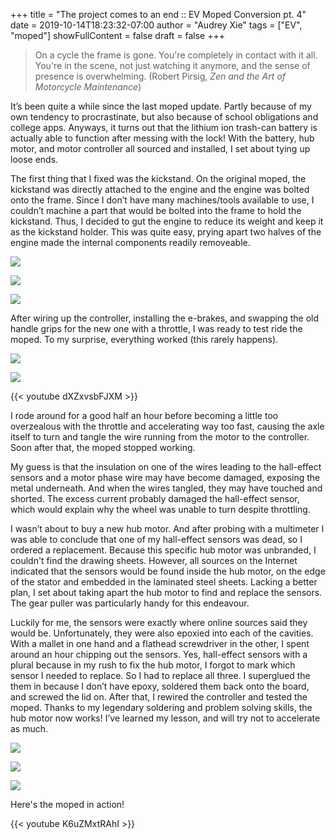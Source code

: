 +++
title = "The project comes to an end :: EV Moped Conversion pt. 4"
date = 2019-10-14T18:23:32-07:00
author = "Audrey Xie"
tags = ["EV", "moped"]
showFullContent = false
draft = false
+++

> On a cycle the frame is gone. You're completely in contact with it all. You're in the scene, not just watching it anymore, and the sense of presence is overwhelming. (Robert Pirsig, *Zen and the Art of Motorcycle Maintenance*)

<!--more-->

It’s been quite a while since the last moped update. Partly because of my own tendency to procrastinate, but also because of school obligations and college apps. Anyways, it turns out that the lithium ion trash-can battery is actually able to function after messing with the lock! With the battery, hub motor, and motor controller all sourced and installed, I set about tying up loose ends. 

The first thing that I fixed was the kickstand. On the original moped, the kickstand was directly attached to the engine and the engine was bolted onto the frame. Since I don’t have many machines/tools available to use, I couldn’t machine a part that would be bolted into the frame to hold the kickstand. Thus, I decided to gut the engine to reduce its weight and keep it as the kickstand holder. This was quite easy, prying apart two halves of the engine made the internal components readily removeable. 

![](/images/moped/IMG_3556.jpg)

![](/images/moped/IMG_3571.jpg)

![](/images/moped/IMG_3574.jpg)

After wiring up the controller, installing the e-brakes, and swapping the old handle grips for the new one with a throttle, I was ready to test ride the moped. To my surprise, everything worked (this rarely happens). 

![](/images/moped/IMG_3672.jpg)

![](/images/moped/IMG_3671.jpg)

{{< youtube dXZxvsbFJXM >}}

I rode around for a good half an hour before becoming a little too overzealous with the throttle and accelerating way too fast, causing the axle itself to turn and tangle the wire running from the motor to the controller. Soon after that, the moped stopped working. 

My guess is that the insulation on one of the wires leading to the hall-effect sensors and a motor phase wire may have become damaged, exposing the metal underneath. And when the wires tangled, they may have touched and shorted. The excess current probably damaged the hall-effect sensor, which would explain why the wheel was unable to turn despite throttling. 

I wasn’t about to buy a new hub motor. And after probing with a multimeter I was able to conclude that one of my hall-effect sensors was dead, so I ordered a replacement. Because this specific hub motor was unbranded, I couldn't find the drawing sheets. However, all sources on the Internet indicated that the sensors would be found inside the hub motor, on the edge of the stator and embedded in the laminated steel sheets. Lacking a better plan, I set about taking apart the hub motor to find and replace the sensors. The gear puller was particularly handy for this endeavour. 

Luckily for me, the sensors were exactly where online sources said they would be. Unfortunately, they were also epoxied into each of the cavities. With a mallet in one hand and a flathead screwdriver in the other, I spent around an hour chipping out the sensors. Yes, hall-effect sensors with a plural because in my rush to fix the hub motor, I forgot to mark which sensor I needed to replace. So I had to replace all three. I superglued the them in because I don’t have epoxy, soldered them back onto the board, and screwed the lid on. After that, I rewired the controller and tested the moped. Thanks to my legendary soldering and problem solving skills, the hub motor now works! I’ve learned my lesson, and will try not to accelerate as much.

![](/images/moped/IMG_3674.jpg)

![](/images/moped/IMG_3687.jpg)

![](/images/moped/IMG_3675.jpg)

Here's the moped in action!

{{< youtube K6uZMxtRAhI >}}